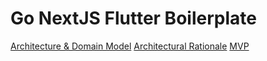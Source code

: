# Go NextJS Flutter Boilerplate

[Architecture & Domain Model](./docs/readme.MD)
[Architectural Rationale](./docs/rationale.md)
[MVP](./docs/mvp.md)
